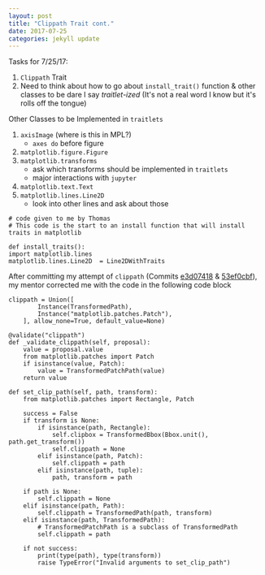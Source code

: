 ```yaml
---
layout: post
title: "Clippath Trait cont."
date: 2017-07-25
categories: jekyll update
---
```


Tasks for 7/25/17:
1. `Clippath` Trait
2. Need to think about how to go about `install_trait()` function & other classes to be
dare I say *traitlet-ized* (It's not a real word I know but it's rolls off the tongue)

Other Classes to be Implemented in `traitlets`
1. `axisImage` (where is this in MPL?)
    * `axes do` before figure
2. `matplotlib.figure.Figure`
3. `matplotlib.transforms`
    * ask which transforms should be implemented in `traitlets`
    * major interactions with `jupyter`
4. `matplotlib.text.Text`
5. `matplotlib.lines.Line2D`
    * look into other lines and ask about those

~~~
# code given to me by Thomas
# This code is the start to an install function that will install traits in matplotlib

def install_traits():
import matplotlib.lines
matplotlib.lines.Line2D  = Line2DWithTraits
~~~


After committing my attempt of `clippath` (Commits [e3d07418][commit1] & [53ef0cbf][commit2]), my mentor corrected me with the code in the following code block
~~~
clippath = Union([
        Instance(TransformedPath),
        Instance("matplotlib.patches.Patch"),
    ], allow_none=True, default_value=None)

@validate("clippath")
def _validate_clippath(self, proposal):
    value = proposal.value
    from matplotlib.patches import Patch
    if isinstance(value, Patch):
        value = TransformedPatchPath(value)
    return value

def set_clip_path(self, path, transform):
    from matplotlib.patches import Rectangle, Patch

    success = False
    if transform is None:
        if isinstance(path, Rectangle):
            self.clipbox = TransformedBbox(Bbox.unit(), path.get_transform())
            self.clippath = None
        elif isinstance(path, Patch):
            self.clippath = path
        elif isinstance(path, tuple):
            path, transform = path

    if path is None:
        self.clippath = None
    elif isinstance(path, Path):
        self.clippath = TransformedPath(path, transform)
    elif isinstance(path, TransformedPath):
        # TransformedPatchPath is a subclass of TransformedPath
        self.clippath = path

    if not success:
        print(type(path), type(transform))
        raise TypeError("Invalid arguments to set_clip_path")
~~~

[commit1]:https://github.com/matplotlib/matplotlib/pull/8917/commits/e3d07418e1d141fcb513fcd238f4b48ac9419cf8
[commit2]:https://github.com/matplotlib/matplotlib/pull/8917/commits/53ef0cbf875be2cac134c88f327bbb87c4da3a47

